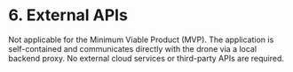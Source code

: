 # **6\. External APIs**

Not applicable for the Minimum Viable Product (MVP). The application is self-contained and communicates directly with the drone via a local backend proxy. No external cloud services or third-party APIs are required.
